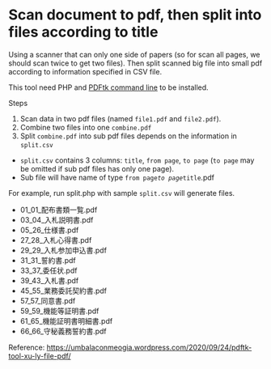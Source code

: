 # Scan document to pdf, then split into files according to title

Using a scanner that can only one side of papers (so for scan all pages, we should scan twice to get two files). Then split scanned big file into small pdf according to information specified in CSV file.

This tool need PHP and [PDFtk command line](https://www.pdflabs.com/docs/pdftk-cli-examples/) to be installed.

Steps

1. Scan data in two pdf files (named `file1.pdf` and `file2.pdf`).
2. Combine two files into one `combine.pdf`
3. Split `combine.pdf` into sub pdf files depends on the information in `split.csv`
  * `split.csv` contains 3 columns: `title`, `from page`, `to page` (`to page` may be omitted if sub pdf files has only one page).
  * Sub file will have name of type `from page`_`to page`_`title`.pdf

For example, run split.php with sample `split.csv` will generate files.
* 01_01_配布書類一覧.pdf
* 03_04_入札説明書.pdf
* 05_26_仕様書.pdf
* 27_28_入札心得書.pdf
* 29_29_入札参加申込書.pdf
* 31_31_誓約書.pdf
* 33_37_委任状.pdf
* 39_43_入札書.pdf
* 45_55_業務委託契約書.pdf
* 57_57_同意書.pdf
* 59_59_機能等証明書.pdf
* 61_65_機能証明書明細書.pdf
* 66_66_守秘義務誓約書.pdf

Reference: https://umbalaconmeogia.wordpress.com/2020/09/24/pdftk-tool-xu-ly-file-pdf/